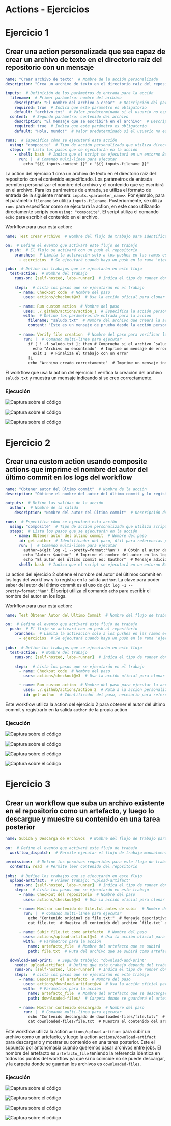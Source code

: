 # Actions - Ejercicios

# Ejercicio 1
## Crear una action personalizada que sea capaz de crear un archivo de texto en el directorio raíz del repositorio con un mensaje

```yml
name: "Crear archivo de texto"  # Nombre de la acción personalizada
description: "Crea un archivo de texto en el directorio raíz del repositorio con un mensaje especificado"  # Descripción de lo que hace la acción

inputs:  # Definición de los parámetros de entrada para la acción
  filename:  # Primer parámetro: nombre del archivo
    description: "El nombre del archivo a crear"  # Descripción del parámetro para los usuarios
    required: true  # Indica que este parámetro es obligatorio
    default: "archivo.txt"  # Valor predeterminado si el usuario no especifica uno
  content:  # Segundo parámetro: contenido del archivo
    description: "El mensaje que se escribirá en el archivo"  # Descripción del parámetro para los usuarios
    required: true  # Indica que este parámetro es obligatorio
    default: "Hola, mundo!"  # Valor predeterminado si el usuario no especifica uno

runs:  # Especifica cómo se ejecutará esta acción
  using: "composite"  # Tipo de acción personalizada que utiliza directamente scripts en lugar de contenedores o binarios
  steps:  # Lista los pasos que se ejecutarán en la acción
    - shell: bash  # Indica que el script se ejecutará en un entorno Bash
      run: |  # Comando multi-línea para ejecutar
        echo "${{ inputs.content }}" > "${{ inputs.filename }}"
```

La action del ejercicio 1 crea un archivo de texto en el directorio raíz del repositorio con el contenido especificado. Los parámetros de entrada permiten personalizar el nombre del archivo y el contenido que se escribirá en el archivo. Para los parámetros de entrada, se utiliza el formato de entrada de la siguiente manera: `inputs.<parameter_name>`. Por ejemplo, para el parámetro `filename` se utiliza `inputs.filename`. Posteriormente, se utiliza `runs` para especificar como se ejecutará la action, en este caso utilizando directamente scripts con `using: "composite"`. El script utiliza el comando `echo` para escribir el contenido en el archivo. 

Workflow para usar esta action:

```yml
name: Test Crear Archivo  # Nombre del flujo de trabajo para identificar su propósito

on:  # Define el evento que activará este flujo de trabajo
  push:  # El flujo se activará con un push al repositorio
    branches:  # Limita la activación solo a los pushes en las ramas especificadas
      - ejercicios  # Se ejecutará cuando haya un push en la rama 'ejercicios'

jobs:  # Define los trabajos que se ejecutarán en este flujo
  test-action:  # Nombre del trabajo
    runs-on: [self-hosted, labs-runner]  # Indica el tipo de runner donde se ejecutará el trabajo

    steps:  # Lista los pasos que se ejecutarán en el trabajo
      - name: Checkout code  # Nombre del paso
        uses: actions/checkout@v3  # Usa la acción oficial para clonar el código del repositorio en el runner

      - name: Run custom action  # Nombre del paso
        uses: ./.github/actions/action_1  # Especifica la acción personalizada ubicada en `.github/actions/action_1`
        with:  # Define los parámetros de entrada para la acción
          filename: "saludo.txt"  # Nombre del archivo que creará la acción
          content: "Este es un mensaje de prueba desde la acción personalizada"  # Contenido del archivo

      - name: Verify file creation  # Nombre del paso para verificar la creación del archivo
        run: |  # Comando multi-línea para ejecutar
          if [ ! -f saludo.txt ]; then # Comprueba si el archivo `saludo.txt` no existe
            echo "Archivo no encontrado"  # Imprime un mensaje de error si el archivo no se encuentra
            exit 1  # Finaliza el trabajo con un error
          fi
          echo "Archivo creado correctamente"  # Imprime un mensaje indicando que el archivo se creó exitosamente
```
El workflow que usa la action del ejercicio 1 verifica la creación del archivo `saludo.txt` y muestra un mensaje indicando si se creo correctamente. 

### Ejecución

![Captura sobre el código](../../datos/actions/ejercicio%201/actions%201%20parte%201.png)

![Captura sobre el código](../../datos/actions/ejercicio%201/actions%201%20parte%202.png)

![Captura sobre el código](../../datos/actions/ejercicio%201/actions%201%20parte%203.png)


# Ejercicio 2
## Crear una custom action usando composite actions que imprime el nombre del autor del último commit en los logs del workflow

```yml
name: "Obtener autor del último commit"  # Nombre de la acción
description: "Obtiene el nombre del autor del último commit y lo registra en los logs"  # Descripción de lo que hace la acción

outputs:  # Define las salidas de la acción
  author:  # Nombre de la salida
    description: "Nombre del autor del último commit"  # Descripción de la salida para los usuarios

runs:  # Especifica cómo se ejecutará esta acción
  using: "composite"  # Tipo de acción personalizada que utiliza scripts directamente
  steps:  # Lista los pasos que se ejecutarán en la acción
    - name: Obtener autor del último commit  # Nombre del paso
      id: get-author  # Identificador del paso, útil para referencias posteriores
      run: |  # Comando multi-línea para ejecutar
        author=$(git log -1 --pretty=format:'%an')  # Obtén el autor del último commit usando `git log`
        echo "Autor: $author"  # Imprime el nombre del autor en los logs para referencia
        echo "El autor del último commit es: $author"  # Mensaje adicional en los logs para claridad
      shell: bash  # Indica que el script se ejecutará en un entorno Bash
```

La action del ejercicio 2 obtiene el nombre del autor del últimos commit en los logs del workflow y lo registra en la salida `author`. La clave para poder saber del autor del último commit es el uso de `git log -1 --pretty=format:'%an'`. El script utiliza el comando `echo` para escribir el nombre del autor en los logs. 

Workflow para usar esta action:

```yml
name: Test Obtener Autor del Último Commit  # Nombre del flujo de trabajo para identificar su propósito

on:  # Define el evento que activará este flujo de trabajo
  push:  # El flujo se activará con un push al repositorio
    branches:  # Limita la activación solo a los pushes en las ramas especificadas
      - ejercicios  # Se ejecutará cuando haya un push en la rama 'ejercicios'

jobs:  # Define los trabajos que se ejecutarán en este flujo
  test-action:  # Nombre del trabajo
    runs-on: [self-hosted, labs-runner]  # Indica el tipo de runner donde se ejecutará el trabajo

    steps:  # Lista los pasos que se ejecutarán en el trabajo
      - name: Checkout code  # Nombre del paso
        uses: actions/checkout@v3  # Usa la acción oficial para clonar el código del repositorio en el runner

      - name: Run custom action  # Nombre del paso para ejecutar la acción personalizada
        uses: ./.github/actions/action_2  # Ruta a la acción personalizada dentro del repositorio
        id: get-author  # Identificador del paso, necesario para referenciar sus outputs
```

Este workflow utiliza la action del ejercicio 2 para obtener el autor del último commit y registrarlo en la salida `author` de la propia action

### Ejecución

![Captura sobre el código](../../datos/actions/ejercicio%202/action%202%20parte%201.png)

![Captura sobre el código](../../datos/actions/ejercicio%202/action%202%20parte%202.png)

![Captura sobre el código](../../datos/actions/ejercicio%202/action%202%20parte%203.png)

![Captura sobre el código](../../datos/actions/ejercicio%202/action%202%20parte%204.png)


# Ejercicio 3
## Crear un workflow que suba un archivo existente en el repositorio como un artefacto, y luego lo descargue y muestre su contenido en una tarea posterior

```yml
name: Subida y Descarga de Archivos  # Nombre del flujo de trabajo para identificar su propósito

on:  # Define el evento que activará este flujo de trabajo
  workflow_dispatch:  # Permite ejecutar el flujo de trabajo manualmente desde la interfaz de GitHub

permissions:  # Define los permisos requeridos para este flujo de trabajo
  contents: read  # Permite leer contenido del repositorio

jobs:  # Define los trabajos que se ejecutarán en este flujo
  upload-artifact:  # Primer trabajo: "upload-artifact"
    runs-on: [self-hosted, labs-runner]  # Indica el tipo de runner donde se ejecutará el trabajo
    steps:  # Lista los pasos que se ejecutarán en este trabajo
      - name: Checkout del repositorio  # Nombre del paso
        uses: actions/checkout@v3  # Usa la acción oficial para clonar el código del repositorio en el runner

      - name: Mostrar contenido de file.txt antes de subir  # Nombre del paso
        run: |  # Comando multi-línea para ejecutar
          echo "Contenido original de file.txt:"  # Mensaje descriptivo
          cat file.txt  # Muestra el contenido del archivo `file.txt` en los logs

      - name: Subir file.txt como artefacto  # Nombre del paso
        uses: actions/upload-artifact@v4  # Usa la acción oficial para subir un artefacto
        with:  # Parámetros para la acción
          name: artefacto_file  # Nombre del artefacto que se subirá
          path: file.txt  # Ruta del archivo que se subirá como artefacto

  download-and-print:  # Segundo trabajo: "download-and-print"
    needs: upload-artifact  # Define que este trabajo depende del trabajo "upload-artifact"
    runs-on: [self-hosted, labs-runner]  # Indica el tipo de runner donde se ejecutará el trabajo
    steps:  # Lista los pasos que se ejecutarán en este trabajo
      - name: Descargar el artefacto  # Nombre del paso
        uses: actions/download-artifact@v4  # Usa la acción oficial para descargar un artefacto
        with:  # Parámetros para la acción
          name: artefacto_file  # Nombre del artefacto que se descargará (debe coincidir con el nombre usado al subirlo)
          path: downloaded-files/  # Carpeta donde se guardará el artefacto descargado

      - name: Mostrar contenido descargado  # Nombre del paso
        run: |  # Comando multi-línea para ejecutar
          echo "Contenido descargado de downloaded-files/file.txt:"  # Mensaje descriptivo
          cat downloaded-files/file.txt  # Muestra el contenido del archivo descargado en los logs
```
Este workflow utiliza la action `actions/upload-artifact` para subir un archivo como un artefacto, y luego la action `actions/download-artifact` para descargarlo y mostrar su contenido en una tarea posterior. Este el supuesto por antonomasia cuando queremos pasar archivos entre jobs. El nombre del artefacto es `artefacto_file` teniendo la referencia idéntica en todos los puntos del workflow ya que si no coincide no se puede descargar, y la carpeta donde se guardan los archivos es `downloaded-files`.

### Ejecución

![Captura sobre el código](../../datos/actions/ejercicio%203/action_3%20parte%201.png)

![Captura sobre el código](../../datos/actions/ejercicio%203/action_3%20parte%202.png)

![Captura sobre el código](../../datos/actions/ejercicio%203/action_3%20parte%203.png)

![Captura sobre el código](../../datos/actions/ejercicio%203/action_3%20parte%204%20solo%20upload.png)
